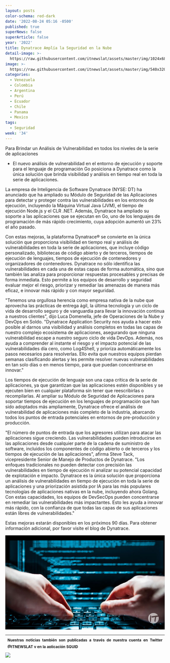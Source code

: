 ```yaml
---
layout: posts
color-schema: red-dark
date: '2022-08-24 05:16 -0500'
published: true
superNews: false
superArticle: false
year: '2022'
title: Dynatrace Amplía la Seguridad en la Nube
detail-image: >-
  https://raw.githubusercontent.com/itnewslat/assets/master/img/1024x680/Seguridad-teclado-g.jpg
image: >-
  https://raw.githubusercontent.com/itnewslat/assets/master/img/540x320/Seguridad-teclado-p.jpg
categories:
  - Venezuela
  - Colombia
  - Argentina
  - Perú
  - Ecuador
  - Chile
  - Panama
  - Mexico
tags:
  - Seguridad
week: '34'
---
```

Para Brindar un Análisis de Vulnerabilidad en todos los niveles de la serie de aplicaciones

- El nuevo análisis de vulnerabilidad en el entorno de ejecución y soporte para el lenguaje de programación Go posiciona a Dynatrace como la única solución que brinda visibilidad y análisis en tiempo real en toda la serie de aplicaciones.
 
La empresa de Inteligencia de Software Dynatrace (NYSE: DT) ha anunciado que ha ampliado su Módulo de Seguridad de las Aplicaciones para detectar y proteger contra las vulnerabilidades en los entornos de ejecución, incluyendo la Máquina Virtual Java (JVM), el tiempo de ejecución Node.js y el CLR .NET. Además, Dynatrace ha ampliado su soporte a las aplicaciones que se ejecutan en Go, uno de los lenguajes de programación de más rápido crecimiento, cuya adopción aumentó un 23% el año pasado. 

Con estas mejoras, la plataforma Dynatrace® se convierte en la única solución que proporciona visibilidad en tiempo real y análisis de vulnerabilidades en toda la serie de aplicaciones, que incluye código personalizado, bibliotecas de código abierto y de terceros, tiempos de ejecución de lenguajes, tiempos de ejecución de contenedores y organizadores de contenedores.  Dynatrace no sólo identifica las vulnerabilidades en cada una de estas capas de forma automática, sino que también las analiza para proporcionar respuestas procesables y precisas de forma inmediata. Esto permite a los equipos de desarrollo y seguridad evaluar mejor el riesgo, priorizar y remediar las amenazas de manera más eficaz, e innovar más rápido y con mayor seguridad. 

"Tenemos una orgullosa herencia como empresa nativa de la nube que aprovecha las prácticas de entrega ágil, la última tecnología y un ciclo de vida de desarrollo seguro y de vanguardia para llevar la innovación continua a nuestros clientes", dijo Luca Domenella, jefe de Operaciones de la Nube y DevOps en Soldo. "Dynatrace Application Security nos ayuda a hacer esto posible al darnos una visibilidad y análisis completos en todas las capas de nuestro complejo ecosistema de aplicaciones, asegurando que ninguna vulnerabilidad escape a nuestro seguro ciclo de vida DevOps.  Además, nos ayuda a comprender al instante el riesgo y el impacto potencial de las vulnerabilidades día cero, como Log4Shell, y prioriza automáticamente los pasos necesarios para resolverlas. Ello evita que nuestros equipos pierdan semanas clasificando alertas y les permite resolver nuevas vulnerabilidades en tan solo días o en menos tiempo, para que puedan concentrarse en innovar."   

Los tiempos de ejecución de lenguaje son una capa crítica de la serie de aplicaciones, ya que garantizan que las aplicaciones estén disponibles y se ejecuten bien en cualquier plataforma sin tener que reescribirlas o recompilarlas. Al ampliar su Módulo de Seguridad de Aplicaciones para soportar tiempos de ejecución en los lenguajes de programación que han sido adoptados más ampliamente, Dynatrace ofrece el análisis de vulnerabilidad de aplicaciones más completo de la industria, abarcando todos los puntos de entrada potenciales en entornos de pre-producción y producción.  


"El número de puntos de entrada que los agresores utilizan para atacar las aplicaciones sigue creciendo.  Las vulnerabilidades pueden introducirse en las aplicaciones desde cualquier parte de la cadena de suministro de software, incluidos los componentes de código abierto o de terceros y los tiempos de ejecución de las aplicaciones", afirma Steve Tack, vicepresidente Senior de Manejo de Productos de Dynatrace. "Los enfoques tradicionales no pueden detectar con precisión las vulnerabilidades en tiempo de ejecución ni analizar su potencial capacidad de explotación e impacto. Dynatrace es la única solución que proporciona un análisis de vulnerabilidades en tiempo de ejecución en toda la serie de aplicaciones y una priorización asistida por IA para las más populares tecnologías de aplicaciones nativas en la nube, incluyendo ahora Golang. Con estas capacidades, los equipos de DevSecOps pueden concentrarse en remediar las vulnerabilidades más impactantes. Esto les ayuda a innovar más rápido, con la confianza de que todas las capas de sus aplicaciones están libres de vulnerabilidades." 

Estas mejoras estarán disponibles en los próximos 90 días. Para obtener información adicional, por favor visite el blog de Dynatrace.

![](https://raw.githubusercontent.com/itnewslat/assets/master/img/540x320/Seguridad-teclado-p.jpg)

<table style="height: 42px;" width="569">
<tbody>
<tr>
<td style="text-align: justify;"><sub><strong>Nuestras noticias también son publicadas a través de nuestra cuenta en Twitter <a href="https://twitter.com/itnewslat?lang=es">@ITNEWSLAT</a> y en la aplicación <a href="https://squidapp.co/en/">SQUID</a></strong></sub></td>
</tr>
</tbody>
</table>

<img src="https://tracker.metricool.com/c3po.jpg?hash=56f88a41e39ab42c063cc51676587a04"/>